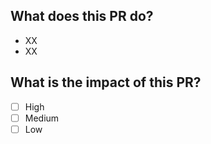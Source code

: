 ## What does this PR do?
- XX
- XX

## What is the impact of this PR?
- [ ] High
- [ ] Medium
- [ ] Low
